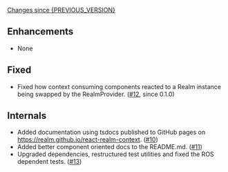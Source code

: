 [Changes since {PREVIOUS_VERSION}](https://github.com/realm/react-realm-context/compare/{PREVIOUS_VERSION}...{CURRENT_VERSION})

## Enhancements
- None

## Fixed
- Fixed how context consuming components reacted to a Realm instance being swapped by the RealmProvider. ([#12](https://github.com/realm/react-realm-context/pull/12), since 0.1.0)

## Internals
- Added documentation using tsdocs published to GitHub pages on https://realm.github.io/react-realm-context. ([#10](https://github.com/realm/react-realm-context/pull/10))
- Added better component oriented docs to the README.md. ([#11](https://github.com/realm/react-realm-context/pull/11))
- Upgraded dependencies, restructured test utilities and fixed the ROS dependent tests. ([#13](https://github.com/realm/react-realm-context/pull/13))
